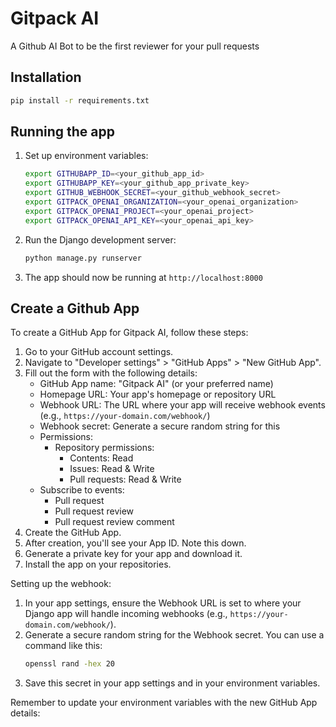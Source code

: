 # Gitpack AI
A Github AI Bot to be the first reviewer for your pull requests

## Installation

```bash
pip install -r requirements.txt
```


## Running the app

1. Set up environment variables:
   ```bash
   export GITHUBAPP_ID=<your_github_app_id>
   export GITHUBAPP_KEY=<your_github_app_private_key>
   export GITHUB_WEBHOOK_SECRET=<your_github_webhook_secret>
   export GITPACK_OPENAI_ORGANIZATION=<your_openai_organization>
   export GITPACK_OPENAI_PROJECT=<your_openai_project>
   export GITPACK_OPENAI_API_KEY=<your_openai_api_key>
   ```

2. Run the Django development server:
   ```bash
   python manage.py runserver
   ```

3. The app should now be running at `http://localhost:8000`



## Create a Github App
To create a GitHub App for Gitpack AI, follow these steps:

1. Go to your GitHub account settings.
2. Navigate to "Developer settings" > "GitHub Apps" > "New GitHub App".
3. Fill out the form with the following details:
   - GitHub App name: "Gitpack AI" (or your preferred name)
   - Homepage URL: Your app's homepage or repository URL
   - Webhook URL: The URL where your app will receive webhook events (e.g., `https://your-domain.com/webhook/`)
   - Webhook secret: Generate a secure random string for this
   - Permissions:
     - Repository permissions:
       - Contents: Read
       - Issues: Read & Write
       - Pull requests: Read & Write
   - Subscribe to events:
     - Pull request
     - Pull request review
     - Pull request review comment
4. Create the GitHub App.
5. After creation, you'll see your App ID. Note this down.
6. Generate a private key for your app and download it.
7. Install the app on your repositories.

Setting up the webhook:
1. In your app settings, ensure the Webhook URL is set to where your Django app will handle incoming webhooks (e.g., `https://your-domain.com/webhook/`).
2. Generate a secure random string for the Webhook secret. You can use a command like this:
   ```bash
   openssl rand -hex 20
   ```
3. Save this secret in your app settings and in your environment variables.

Remember to update your environment variables with the new GitHub App details:
